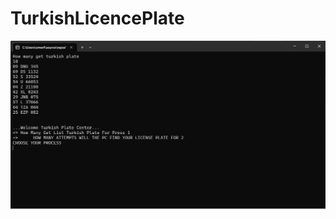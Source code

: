 # TurkishLicencePlate

![alt text](https://github.com/omerfdev/TurkishLicencePlate/blob/master/TurkishLicencePlate/Image/GUI.png)
